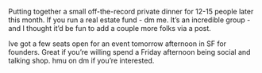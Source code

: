 
Putting together a small off-the-record private dinner for 12-15 people later this month. If you run a real estate fund - dm me. It’s an incredible group - and I thought it’d be fun to add a couple more folks via a post.


Ive got a few seats open for an event tomorrow afternoon in SF for founders. Great if you’re willing spend a Friday afternoon being social and talking shop. hmu on dm if you’re interested.